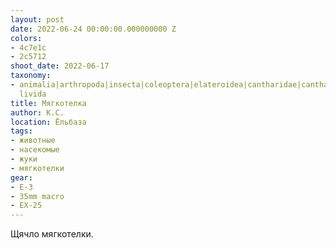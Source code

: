 ```yaml
---
layout: post
date: 2022-06-24 00:00:00.000000000 Z
colors:
- 4c7e1c
- 2c5712
shoot_date: 2022-06-17
taxonomy:
- animalia|arthropoda|insecta|coleoptera|elateroidea|cantharidae|cantharis|cantharis|cantharis
  livida
title: Мягкотелка
author: К.С.
location: Ёльбаза
tags:
- животные
- насекомые
- жуки
- мягкотелки
gear:
- E-3
- 35mm macro
- EX-25
---
```

Щячло мягкотелки.

